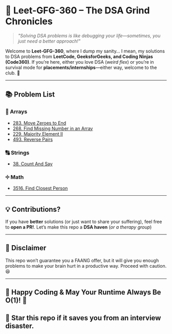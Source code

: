 # 🚀 Leet-GFG-360 – The DSA Grind Chronicles  

> *"Solving DSA problems is like debugging your life—sometimes, you just need a better approach!"*  

Welcome to **Leet-GFG-360**, where I dump my sanity… I mean, my solutions to DSA problems from **LeetCode, GeeksforGeeks, and Coding Ninjas (Code360)**. If you’re here, either you love DSA (*weird flex*) or you’re in survival mode for **placements/internships**—either way, welcome to the club. 🎉  

---

## 📚 Problem List

### 🔢 Arrays  
- [283. Move Zeroes to End](https://leetcode.com/problems/move-zeroes/description/)
- [268. Find Missing Number in an Array](https://leetcode.com/problems/missing-number/description/)
- [229. Majority Element II](https://leetcode.com/problems/majority-element-ii/)
- [493. Reverse Pairs](https://leetcode.com/problems/reverse-pairs/description/)

### 🔠 Strings
- [38. Count And Say](https://leetcode.com/problems/count-and-say/)

### ➗ Math
- [3516. Find Closest Person](https://leetcode.com/problems/find-closest-person/)

---

## 💡 Contributions?

If you have **better** solutions (or just want to share your suffering), feel free to **open a PR!**. Let’s make this repo a **DSA haven** (*or a therapy group*)

---

## 📢 Disclaimer
This repo won’t guarantee you a FAANG offer, but it will give you enough problems to make your brain hurt in a productive way. Proceed with caution. 😆

---

## 🌟 Happy Coding & May Your Runtime Always Be O(1)! 🚀
## 🌟 Star this repo if it saves you from an interview disaster.
